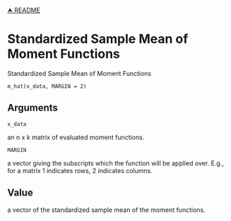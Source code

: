 [⮝ README](../README.md)

# Standardized Sample Mean of Moment Functions

Standardized Sample Mean of Moment Functions

    m_hat(x_data, MARGIN = 2)

## Arguments

`x_data`

an n x k matrix of evaluated moment functions.

`MARGIN`

a vector giving the subscripts which the function will be applied over. E.g., for a matrix 1 indicates rows, 2 indicates columns.

## Value

a vector of the standardized sample mean of the moment functions.
